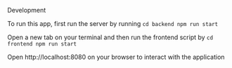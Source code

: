 Development

To run this app, first run the server by running
`
    cd backend
    npm run start
`

Open a new tab on your terminal and then run the frontend script by
`
    cd frontend
    npm run start
`

Open http://localhost:8080 on your browser to interact with the application